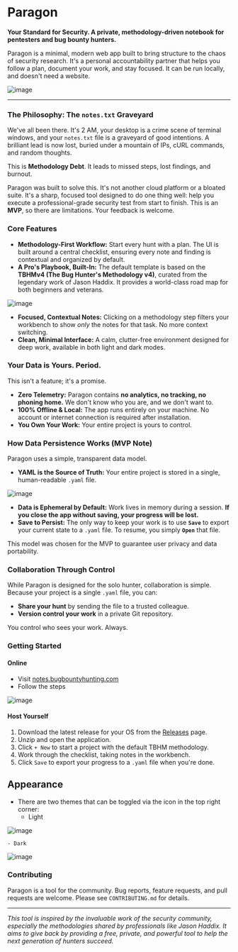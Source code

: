 # Paragon

**Your Standard for Security. A private, methodology-driven notebook for pentesters and bug bounty hunters.**

Paragon is a minimal, modern web app built to bring structure to the chaos of security research. It's a personal accountability partner that helps you follow a plan, document your work, and stay focused. It can be run locally, and doesn't need a website.

![image](https://github.com/user-attachments/assets/1f3c8c29-e437-4e11-829c-3d594cc706bf)

---

### The Philosophy: The `notes.txt` Graveyard

We've all been there. It's 2 AM, your desktop is a crime scene of terminal windows, and your `notes.txt` file is a graveyard of good intentions. A brilliant lead is now lost, buried under a mountain of IPs, cURL commands, and random thoughts.

This is **Methodology Debt**. It leads to missed steps, lost findings, and burnout.

Paragon was built to solve this. It's not another cloud platform or a bloated suite. It's a sharp, focused tool designed to do one thing well: help you execute a professional-grade security test from start to finish. This is an **MVP**, so there are limitations. Your feedback is welcome.

### Core Features

*   **Methodology-First Workflow:** Start every hunt with a plan. The UI is built around a central checklist, ensuring every note and finding is contextual and organized by default.
*   **A Pro's Playbook, Built-In:** The default template is based on the **TBHMv4 (The Bug Hunter's Methodology v4)**, curated from the legendary work of Jason Haddix. It provides a world-class road map for both beginners and veterans.

![image](https://github.com/user-attachments/assets/4ae02834-f829-48e0-9905-f1433f1f7965)

*   **Focused, Contextual Notes:** Clicking on a methodology step filters your workbench to show *only* the notes for that task. No more context switching.
*   **Clean, Minimal Interface:** A calm, clutter-free environment designed for deep work, available in both light and dark modes.

### Your Data is Yours. Period.

This isn't a feature; it's a promise.

*   **Zero Telemetry:** Paragon contains **no analytics, no tracking, no phoning home.** We don't know who you are, and we don't want to.
*   **100% Offline & Local:** The app runs entirely on your machine. No account or internet connection is required after installation.
*   **You Own Your Work:** Your entire project is yours to control.

### How Data Persistence Works (MVP Note)

Paragon uses a simple, transparent data model.

*   **YAML is the Source of Truth:** Your entire project is stored in a single, human-readable `.yaml` file.

![image](https://github.com/user-attachments/assets/c459b650-4142-424b-82ab-e5cde8bfbd6a)

*   **Data is Ephemeral by Default:** Work lives in memory during a session. **If you close the app without saving, your progress will be lost.**
*   **Save to Persist:** The only way to keep your work is to use **`Save`** to export your current state to a `.yaml` file. To resume, you simply **`Open`** that file.  

This model was chosen for the MVP to guarantee user privacy and data portability.

### Collaboration Through Control

While Paragon is designed for the solo hunter, collaboration is simple. Because your project is a single `.yaml` file, you can:

*   **Share your hunt** by sending the file to a trusted colleague.
*   **Version control your work** in a private Git repository.

You control who sees your work. Always.

### Getting Started

#### Online
- Visit [notes.bugbountyhunting.com](https://notes.bugbountyhunting.com)
- Follow the steps

![image](https://github.com/user-attachments/assets/d2ef5f02-7f3e-4fae-a069-0df997e70284)


#### Host Yourself
1.  Download the latest release for your OS from the [Releases](https://github.com/payloadartist/paragon/releases) page.
2.  Unzip and open the application.
3.  Click `+ New` to start a project with the default TBHM methodology.
4.  Work through the checklist, taking notes in the workbench.
5.  Click `Save` to export your progress to a `.yaml` file when you're done.

## Appearance
- There are two themes that can be toggled via the icon in the top right corner:
    - Light

![image](https://github.com/user-attachments/assets/c1f50641-3601-4ec9-8da4-4bc44cd73252)

    - Dark

![image](https://github.com/user-attachments/assets/1f3c8c29-e437-4e11-829c-3d594cc706bf)

### Contributing

Paragon is a tool for the community. Bug reports, feature requests, and pull requests are welcome. Please see `CONTRIBUTING.md` for details.

---

*This tool is inspired by the invaluable work of the security community, especially the methodologies shared by professionals like Jason Haddix. It aims to give back by providing a free, private, and powerful tool to help the next generation of hunters succeed.*
